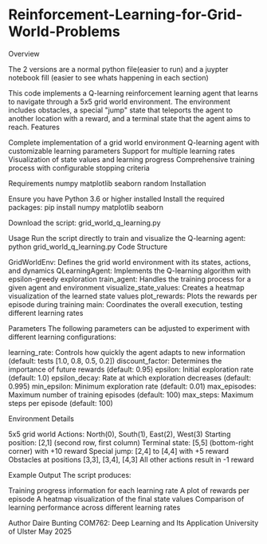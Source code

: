 # Reinforcement-Learning-for-Grid-World-Problems
Overview

The 2 versions are a normal python file(easier to run) and a juypter notebook fill (easier to see whats happening in each section)

This code implements a Q-learning reinforcement learning agent that learns to navigate through a 5x5 grid world environment. The environment includes obstacles, a special "jump" state that teleports the agent to another location with a reward, and a terminal state that the agent aims to reach.
Features

Complete implementation of a grid world environment
Q-learning agent with customizable learning parameters
Support for multiple learning rates
Visualization of state values and learning progress
Comprehensive training process with configurable stopping criteria

Requirements
numpy
matplotlib
seaborn
random
Installation

Ensure you have Python 3.6 or higher installed
Install the required packages:
pip install numpy matplotlib seaborn

Download the script: grid_world_q_learning.py

Usage
Run the script directly to train and visualize the Q-learning agent:
python grid_world_q_learning.py
Code Structure

GridWorldEnv: Defines the grid world environment with its states, actions, and dynamics
QLearningAgent: Implements the Q-learning algorithm with epsilon-greedy exploration
train_agent: Handles the training process for a given agent and environment
visualize_state_values: Creates a heatmap visualization of the learned state values
plot_rewards: Plots the rewards per episode during training
main: Coordinates the overall execution, testing different learning rates

Parameters
The following parameters can be adjusted to experiment with different learning configurations:

learning_rate: Controls how quickly the agent adapts to new information (default: tests [1.0, 0.8, 0.5, 0.2])
discount_factor: Determines the importance of future rewards (default: 0.95)
epsilon: Initial exploration rate (default: 1.0)
epsilon_decay: Rate at which exploration decreases (default: 0.995)
min_epsilon: Minimum exploration rate (default: 0.01)
max_episodes: Maximum number of training episodes (default: 100)
max_steps: Maximum steps per episode (default: 100)

Environment Details

5x5 grid world
Actions: North(0), South(1), East(2), West(3)
Starting position: [2,1] (second row, first column)
Terminal state: [5,5] (bottom-right corner) with +10 reward
Special jump: [2,4] to [4,4] with +5 reward
Obstacles at positions [3,3], [3,4], [4,3]
All other actions result in -1 reward

Example Output
The script produces:

Training progress information for each learning rate
A plot of rewards per episode
A heatmap visualization of the final state values
Comparison of learning performance across different learning rates

Author
Daire Bunting
COM762: Deep Learning and Its Application
University of Ulster
May 2025
